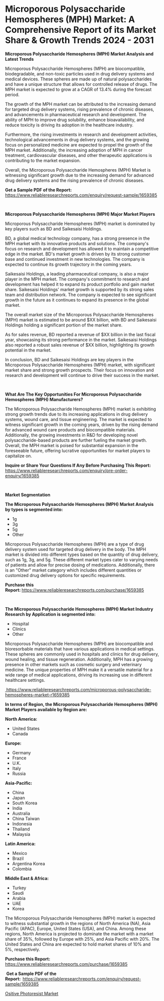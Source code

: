 <p><h1>Microporous Polysaccharide Hemospheres (MPH) Market: A Comprehensive Report of its Market Share & Growth Trends 2024 - 2031</h1></p><p><strong>Microporous Polysaccharide Hemospheres (MPH) Market Analysis and Latest Trends</strong></p>
<p><p>Microporous Polysaccharide Hemospheres (MPH) are biocompatible, biodegradable, and non-toxic particles used in drug delivery systems and medical devices. These spheres are made up of natural polysaccharides and have a unique structure that allows for controlled release of drugs. The MPH market is expected to grow at a CAGR of 13.4% during the forecast period.</p><p>The growth of the MPH market can be attributed to the increasing demand for targeted drug delivery systems, rising prevalence of chronic diseases, and advancements in pharmaceutical research and development. The ability of MPH to improve drug solubility, enhance bioavailability, and reduce toxicity is driving its adoption in the healthcare industry.</p><p>Furthermore, the rising investments in research and development activities, technological advancements in drug delivery systems, and the growing focus on personalized medicine are expected to propel the growth of the MPH market. Additionally, the increasing adoption of MPH in cancer treatment, cardiovascular diseases, and other therapeutic applications is contributing to the market expansion.</p><p>Overall, the Microporous Polysaccharide Hemospheres (MPH) Market is witnessing significant growth due to the increasing demand for advanced drug delivery systems and the rising prevalence of chronic diseases.</p></p>
<p><strong>Get a Sample PDF of the Report:&nbsp;</strong> <a href="https://www.reliableresearchreports.com/enquiry/request-sample/1659385">https://www.reliableresearchreports.com/enquiry/request-sample/1659385</a></p>
<p>&nbsp;</p>
<p><strong>Microporous Polysaccharide Hemospheres (MPH) Major Market Players</strong></p>
<p><p>Microporous Polysaccharide Hemospheres (MPH) market is dominated by key players such as BD and Saikesaisi Holdings. </p><p>BD, a global medical technology company, has a strong presence in the MPH market with its innovative products and solutions. The company's focus on research and development has allowed it to maintain a competitive edge in the market. BD's market growth is driven by its strong customer base and continued investment in new technologies. The company is expected to continue its growth trajectory in the coming years.</p><p>Saikesaisi Holdings, a leading pharmaceutical company, is also a major player in the MPH market. The company's commitment to research and development has helped it to expand its product portfolio and gain market share. Saikesaisi Holdings' market growth is supported by its strong sales team and distribution network. The company is expected to see significant growth in the future as it continues to expand its presence in the global market.</p><p>The overall market size of the Microporous Polysaccharide Hemospheres (MPH) market is estimated to be around $XX billion, with BD and Saikesaisi Holdings holding a significant portion of the market share. </p><p>As for sales revenue, BD reported a revenue of $XX billion in the last fiscal year, showcasing its strong performance in the market. Saikesaisi Holdings also reported a robust sales revenue of $XX billion, highlighting its growth potential in the market.</p><p>In conclusion, BD and Saikesaisi Holdings are key players in the Microporous Polysaccharide Hemospheres (MPH) market, with significant market share and strong growth prospects. Their focus on innovation and research and development will continue to drive their success in the market.</p></p>
<p>&nbsp;</p>
<p><strong>What Are The Key Opportunities For Microporous Polysaccharide Hemospheres (MPH) Manufacturers?</strong></p>
<p><p>The Microporous Polysaccharide Hemospheres (MPH) market is exhibiting strong growth trends due to its increasing applications in drug delivery systems, wound care, and tissue engineering. The market is expected to witness significant growth in the coming years, driven by the rising demand for advanced wound care products and biocompatible materials. Additionally, the growing investments in R&D for developing novel polysaccharide-based products are further fueling the market growth. Overall, the MPH market is poised for substantial expansion in the foreseeable future, offering lucrative opportunities for market players to capitalize on.</p></p>
<p><strong>Inquire or Share Your Questions If Any Before Purchasing This Report:</strong> <a href="https://www.reliableresearchreports.com/enquiry/pre-order-enquiry/1659385">https://www.reliableresearchreports.com/enquiry/pre-order-enquiry/1659385</a></p>
<p>&nbsp;</p>
<p><strong>Market Segmentation</strong></p>
<p><strong>The Microporous Polysaccharide Hemospheres (MPH) Market Analysis by types is segmented into:</strong></p>
<p><ul><li>1g</li><li>3g</li><li>5g</li><li>Other</li></ul></p>
<p><p>Microporous Polysaccharide Hemospheres (MPH) are a type of drug delivery system used for targeted drug delivery in the body. The MPH market is divided into different types based on the quantity of drug delivery, such as 1g, 3g, and 5g. These different market types cater to varying needs of patients and allow for precise dosing of medications. Additionally, there is an "Other" market category which includes different quantities or customized drug delivery options for specific requirements.</p></p>
<p><strong>Purchase this Report:&nbsp;</strong><a href="https://www.reliableresearchreports.com/purchase/1659385">https://www.reliableresearchreports.com/purchase/1659385</a></p>
<p>&nbsp;</p>
<p><strong>The Microporous Polysaccharide Hemospheres (MPH) Market Industry Research by Application is segmented into:</strong></p>
<p><ul><li>Hospital</li><li>Clinics</li><li>Other</li></ul></p>
<p><p>Microporous Polysaccharide Hemospheres (MPH) are biocompatible and bioresorbable materials that have various applications in medical settings. These spheres are commonly used in hospitals and clinics for drug delivery, wound healing, and tissue regeneration. Additionally, MPH has a growing presence in other markets such as cosmetic surgery and veterinary medicine. The unique properties of MPH make it a versatile material for a wide range of medical applications, driving its increasing use in different healthcare settings.</p></p>
<p><a href="https://www.reliableresearchreports.com/microporous-polysaccharide-hemospheres-market-r1659385">&nbsp;https://www.reliableresearchreports.com/microporous-polysaccharide-hemospheres-market-r1659385</a></p>
<p><strong>In terms of Region, the Microporous Polysaccharide Hemospheres (MPH) Market Players available by Region are:</strong></p>
<p>
    <p> <strong> North America: </strong>
        <ul>
            <li>United States</li>
            <li>Canada</li>
        </ul>
        </p> 
    <p> <strong> Europe: </strong>
        <ul>
            <li>Germany</li>
            <li>France</li>
            <li>U.K.</li>
            <li>Italy</li>
            <li>Russia</li>
        </ul>
        </p> 
    <p> <strong> Asia-Pacific: </strong>
        <ul>
            <li>China</li>
            <li>Japan</li>
            <li>South Korea</li>
            <li>India</li>
            <li>Australia</li>
            <li>China Taiwan</li>
            <li>Indonesia</li>
            <li>Thailand</li>
            <li>Malaysia</li>
        </ul>
        </p> 
    <p> <strong> Latin America: </strong>
        <ul>
            <li>Mexico</li>
            <li>Brazil</li>
            <li>Argentina Korea</li>
            <li>Colombia</li>
        </ul>
        </p> 
    <p> <strong> Middle East & Africa: </strong>
        <ul>
            <li>Turkey</li>
            <li>Saudi</li>
            <li>Arabia</li>
            <li>UAE</li>
            <li>Korea</li>
        </ul>
    </p>
    </p>
<p><p>The Microporous Polysaccharide Hemospheres (MPH) market is expected to witness substantial growth in the regions of North America (NA), Asia Pacific (APAC), Europe, United States (USA), and China. Among these regions, North America is projected to dominate the market with a market share of 35%, followed by Europe with 25%, and Asia Pacific with 20%. The United States and China are expected to hold market shares of 10% and 5%, respectively.</p></p>
<p><strong>Purchase this Report: </strong><a href="https://www.reliableresearchreports.com/purchase/1659385">https://www.reliableresearchreports.com/purchase/1659385</a></p>
<p>&nbsp;<strong>Get a Sample PDF of the Report:&nbsp;&nbsp;</strong><a href="https://www.reliableresearchreports.com/enquiry/request-sample/1659385">https://www.reliableresearchreports.com/enquiry/request-sample/1659385</a></p>
<p><strong></strong></p>
<p><p><a href="https://medium.com/@eliasman59/ositive-photoresist-market-outlook-complete-industry-analysis-2024-to-2031-4c5d25fe0d67">Ositive Photoresist Market</a></p></p>